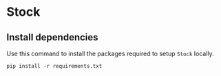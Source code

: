 # Stock

## Install dependencies

Use this command to install the packages required to setup `Stock` locally.
```
pip install -r requirements.txt
```
 
